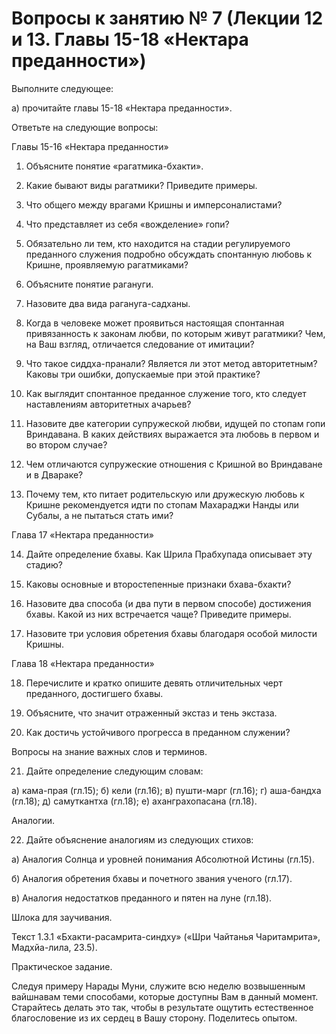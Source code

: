 # Вопросы к занятию № 7 (Лекции 12 и 13. Главы 15-18 «Нектара преданности»)

Выполните следующее:

а) прочитайте главы 15-18 «Нектара преданности».

Ответьте на следующие вопросы:

Главы 15-16 «Нектара преданности»

1. Объясните понятие «рагатмика-бхакти».

2. Какие бывают виды рагатмики? Приведите примеры.

3. Что общего между врагами Кришны и имперсоналистами?

4. Что представляет из себя «вожделение» гопи?

5. Обязательно ли тем, кто находится на стадии регулируемого преданного служения подробно обсуждать спонтанную любовь к Кришне, проявляемую рагатмиками?

6. Объясните понятие рагануги.

7. Назовите два вида рагануга-садханы.

8. Когда в человеке может проявиться настоящая спонтанная привязанность к законам любви, по которым живут рагатмики? Чем, на Ваш взгляд, отличается следование от имитации?

9. Что такое сиддха-пранали? Является ли этот метод авторитетным? Каковы три ошибки, допускаемые при этой практике?

10. Как выглядит спонтанное преданное служение того, кто следует наставлениям авторитетных ачарьев?

11. Назовите две категории супружеской любви, идущей по стопам гопи Вриндавана. В каких действиях выражается эта любовь в первом и во втором случае?

12. Чем отличаются супружеские отношения с Кришной во Вриндаване и в Двараке?

13. Почему тем, кто питает родительскую или дружескую любовь к Кришне рекомендуется идти по стопам Махараджи Нанды или Субалы, а не пытаться стать ими?

Глава 17 «Нектара преданности»

14. Дайте определение бхавы. Как Шрила Прабхупада описывает эту стадию?

15. Каковы основные и второстепенные признаки бхава-бхакти?

16. Назовите два способа (и два пути в первом способе) достижения бхавы. Какой из них встречается чаще? Приведите примеры.

17. Назовите три условия обретения бхавы благодаря особой милости Кришны.

Глава 18 «Нектара преданности»

18. Перечислите и кратко опишите девять отличительных черт преданного, достигшего бхавы.

19. Объясните, что значит отраженный экстаз и тень экстаза.

20. Как достичь устойчивого прогресса в преданном служении?

Вопросы на знание важных слов и терминов.

21. Дайте определение следующим словам:

а) кама-прая (гл.15);
б) кели (гл.16);
в) пушти-марг (гл.16);
г) аша-бандха (гл.18);
д) самуткантха (гл.18);
е) аханграхопасана (гл.18).

Аналогии.

22. Дайте объяснение аналогиям из следующих стихов:

а) Аналогия Солнца и уровней понимания Абсолютной Истины (гл.15).

б) Аналогия обретения бхавы и почетного звания ученого (гл.17).

в) Аналогия недостатков преданного и пятен на луне (гл.18).

Шлока для заучивания.

Текст 1.3.1 «Бхакти-расамрита-синдху» («Шри Чайтанья Чаритамрита», Мадхйа-лила, 23.5).

Практическое задание.

Следуя примеру Нарады Муни, служите всю неделю возвышенным вайшнавам теми способами, которые доступны Вам в данный момент. Старайтесь делать это так, чтобы в результате ощутить естественное благословение из их сердец в Вашу сторону. Поделитесь опытом.
